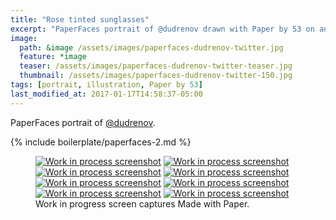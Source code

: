 ```yaml
---
title: "Rose tinted sunglasses"
excerpt: "PaperFaces portrait of @dudrenov drawn with Paper by 53 on an iPad."
image: 
  path: &image /assets/images/paperfaces-dudrenov-twitter.jpg 
  feature: *image
  teaser: /assets/images/paperfaces-dudrenov-twitter-teaser.jpg
  thumbnail: /assets/images/paperfaces-dudrenov-twitter-150.jpg
tags: [portrait, illustration, Paper by 53]
last_modified_at: 2017-01-17T14:58:37-05:00
---
```


PaperFaces portrait of [@dudrenov](http://twitter.com/dudrenov).

{% include boilerplate/paperfaces-2.md %}

<figure class="third">
  <a href="{{ site.url }}/assets/images/paperfaces-dudrenov-process-1-lg.jpg"><img src="{{ site.url }}/assets/images/paperfaces-dudrenov-process-1-600.jpg" alt="Work in process screenshot"></a>
  <a href="{{ site.url }}/assets/images/paperfaces-dudrenov-process-2-lg.jpg"><img src="{{ site.url }}/assets/images/paperfaces-dudrenov-process-2-600.jpg" alt="Work in process screenshot"></a>
  <a href="{{ site.url }}/assets/images/paperfaces-dudrenov-process-3-lg.jpg"><img src="{{ site.url }}/assets/images/paperfaces-dudrenov-process-3-600.jpg" alt="Work in process screenshot"></a>
  <a href="{{ site.url }}/assets/images/paperfaces-dudrenov-process-4-lg.jpg"><img src="{{ site.url }}/assets/images/paperfaces-dudrenov-process-4-600.jpg" alt="Work in process screenshot"></a>
  <a href="{{ site.url }}/assets/images/paperfaces-dudrenov-process-5-lg.jpg"><img src="{{ site.url }}/assets/images/paperfaces-dudrenov-process-5-600.jpg" alt="Work in process screenshot"></a>
  <a href="{{ site.url }}/assets/images/paperfaces-dudrenov-process-6-lg.jpg"><img src="{{ site.url }}/assets/images/paperfaces-dudrenov-process-6-600.jpg" alt="Work in process screenshot"></a>
  <a href="{{ site.url }}/assets/images/paperfaces-dudrenov-process-7-lg.jpg"><img src="{{ site.url }}/assets/images/paperfaces-dudrenov-process-7-600.jpg" alt="Work in process screenshot"></a>
  <a href="{{ site.url }}/assets/images/paperfaces-dudrenov-process-8-lg.jpg"><img src="{{ site.url }}/assets/images/paperfaces-dudrenov-process-8-600.jpg" alt="Work in process screenshot"></a>
  <figcaption>Work in progress screen captures Made with Paper.</figcaption>
</figure>
